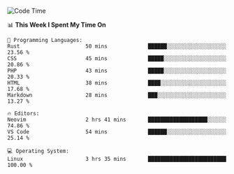<!-- [![Top Langs](https://github-readme-stats.vercel.app/api/top-langs/?username=gagahsyuja&theme=dracula&hide_border=true&border_radius=7)](https://github.com/anuraghazra/github-readme-stats) -->

<!--START_SECTION:waka-->
![Code Time](http://img.shields.io/badge/Code%20Time-287%20hrs%2047%20mins-blue)

📊 **This Week I Spent My Time On** 

```text
💬 Programming Languages: 
Rust                     50 mins             ██████░░░░░░░░░░░░░░░░░░░   23.56 % 
CSS                      45 mins             █████░░░░░░░░░░░░░░░░░░░░   20.86 % 
PHP                      43 mins             █████░░░░░░░░░░░░░░░░░░░░   20.33 % 
HTML                     38 mins             ████░░░░░░░░░░░░░░░░░░░░░   17.68 % 
Markdown                 28 mins             ███░░░░░░░░░░░░░░░░░░░░░░   13.27 % 

🔥 Editors: 
Neovim                   2 hrs 41 mins       ███████████████████░░░░░░   74.86 % 
VS Code                  54 mins             ██████░░░░░░░░░░░░░░░░░░░   25.14 % 

💻 Operating System: 
Linux                    3 hrs 35 mins       █████████████████████████   100.00 % 
```


<!--END_SECTION:waka-->
